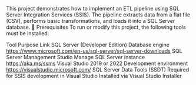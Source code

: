 This project demonstrates how to implement an ETL pipeline using SQL Server Integration Services (SSIS). The pipeline extracts data from a flat file (CSV), performs basic transformations, and loads it into a SQL Server database.
🧰 Prerequisites
To run or modify this project, the following tools must be installed:

Tool	Purpose	Link
SQL Server (Developer Edition)	Database engine	https://www.microsoft.com/en-us/sql-server/sql-server-downloads
SQL Server Management Studio	Manage SQL Server instance	https://aka.ms/ssms
Visual Studio 2019 or 2022	Development environment	https://visualstudio.microsoft.com/
SQL Server Data Tools (SSDT)	Required for SSIS development in Visual Studio	Installed via Visual Studio Installer

